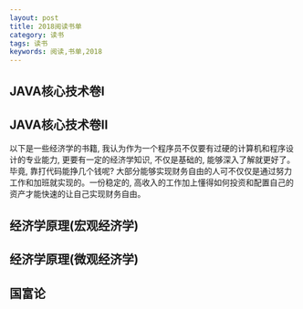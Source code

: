 ```yaml
---
layout: post
title: 2018阅读书单
category: 读书
tags: 读书
keywords: 阅读,书单,2018
---
```


## JAVA核心技术卷I

## JAVA核心技术卷II

以下是一些经济学的书籍, 我认为作为一个程序员不仅要有过硬的计算机和程序设计的专业能力, 更要有一定的经济学知识, 不仅是基础的, 能够深入了解就更好了。 毕竟, 靠打代码能挣几个钱呢? 大部分能够实现财务自由的人可不仅仅是通过努力工作和加班就实现的。一份稳定的, 高收入的工作加上懂得如何投资和配置自己的资产才能快速的让自己实现财务自由。

## 经济学原理(宏观经济学)

## 经济学原理(微观经济学)

## 国富论

